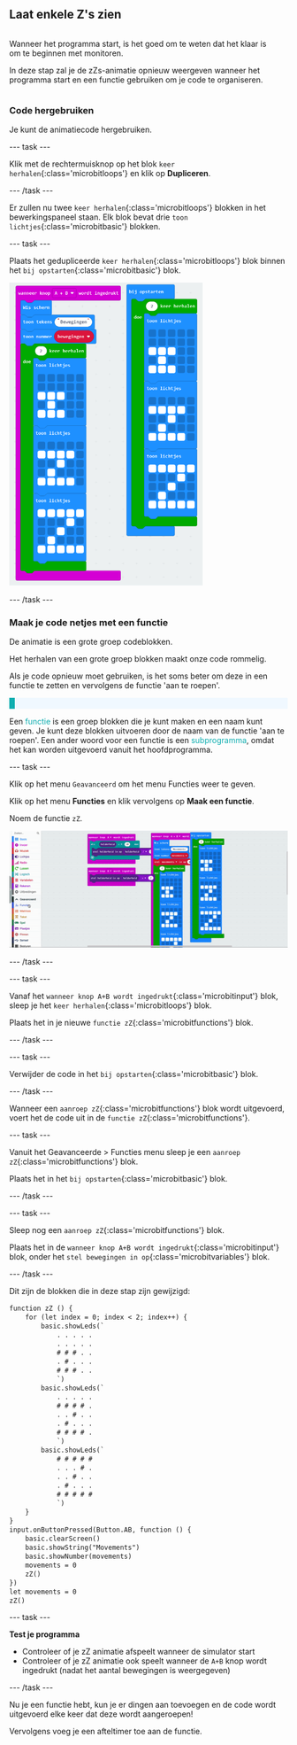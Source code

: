 ## Laat enkele Z's zien

<div style="display: flex; flex-wrap: wrap">
<div style="flex-basis: 200px; flex-grow: 1; margin-right: 15px;">

Wanneer het programma start, is het goed om te weten dat het klaar is om te beginnen met monitoren.

In deze stap zal je de zZs-animatie opnieuw weergeven wanneer het programma start en een functie gebruiken om je code te organiseren.

</div>
</div>

### Code hergebruiken

Je kunt de animatiecode hergebruiken.

--- task ---

Klik met de rechtermuisknop op het blok `keer herhalen`{:class='microbitloops'} en klik op **Dupliceren**.

--- /task ---

Er zullen nu twee `keer herhalen`{:class='microbitloops'} blokken in het bewerkingspaneel staan. Elk blok bevat drie `toon lichtjes`{:class='microbitbasic'} blokken.

--- task ---

Plaats het gedupliceerde `keer herhalen`{:class='microbitloops'} blok binnen het `bij opstarten`{:class='microbitbasic'} blok.

<img src="images/repeat-in-on-start.png" alt="De gedupliceerde code binnen het blok 'bij opstarten'." width="350" />

--- /task ---

### Maak je code netjes met een functie

De animatie is een grote groep codeblokken.

Het herhalen van een grote groep blokken maakt onze code rommelig.

Als je code opnieuw moet gebruiken, is het soms beter om deze in een functie te zetten en vervolgens de functie 'aan te roepen'.

<p style="border-left: solid; border-width:10px; border-color: #0faeb0; background-color: aliceblue; padding: 10px;">

Een <span style="color: #0faeb0">functie</span> is een groep blokken die je kunt maken en een naam kunt geven. Je kunt deze blokken uitvoeren door de naam van de functie 'aan te roepen'. Een ander woord voor een functie is een <span style="color: #0faeb0">subprogramma</span>, omdat het kan worden uitgevoerd vanuit het hoofdprogramma.
</p>

--- task ---

Klik op het menu `Geavanceerd` om het menu Functies weer te geven.

Klik op het menu **Functies** en klik vervolgens op **Maak een functie**.

Noem de functie `zZ`.

![Animatie die laat zien hoe je een functie maakt.](images/make-a-function.gif)

--- /task ---

--- task ---

Vanaf het `wanneer knop A+B wordt ingedrukt`{:class='microbitinput'} blok, sleep je het `keer herhalen`{:class='microbitloops'} blok.

Plaats het in je nieuwe `functie zZ`{:class='microbitfunctions'} blok.

--- /task ---

--- task ---

Verwijder de code in het `bij opstarten`{:class='microbitbasic'} blok.

--- /task ---

Wanneer een `aanroep zZ`{:class='microbitfunctions'} blok wordt uitgevoerd, voert het de code uit in de `functie zZ`{:class='microbitfunctions'}.

--- task ---

Vanuit het Geavanceerde > Functies menu sleep je een `aanroep zZ`{:class='microbitfunctions'} blok.

Plaats het in het `bij opstarten`{:class='microbitbasic'} blok.

--- /task ---

--- task ---

Sleep nog een `aanroep zZ`{:class='microbitfunctions'} blok.

Plaats het in de `wanneer knop A+B wordt ingedrukt`{:class='microbitinput'} blok, onder het `stel bewegingen in op`{:class='microbitvariables'} blok.

--- /task ---

Dit zijn de blokken die in deze stap zijn gewijzigd:

```microbit
function zZ () {
    for (let index = 0; index < 2; index++) {
        basic.showLeds(`
            . . . . .
            . . . . .
            # # # . .
            . # . . .
            # # # . .
            `)
        basic.showLeds(`
            . . . . .
            # # # # .
            . . # . .
            . # . . .
            # # # # .
            `)
        basic.showLeds(`
            # # # # #
            . . . # .
            . . # . .
            . # . . .
            # # # # #
            `)
    }
}
input.onButtonPressed(Button.AB, function () {
    basic.clearScreen()
    basic.showString("Movements")
    basic.showNumber(movements)
    movements = 0
    zZ()
})
let movements = 0
zZ()
```

--- task ---

**Test je programma**

+ Controleer of je zZ animatie afspeelt wanneer de simulator start
+ Controleer of je zZ animatie ook speelt wanneer de `A+B` knop wordt ingedrukt (nadat het aantal bewegingen is weergegeven)

--- /task ---

Nu je een functie hebt, kun je er dingen aan toevoegen en de code wordt uitgevoerd elke keer dat deze wordt aangeroepen!

Vervolgens voeg je een afteltimer toe aan de functie.
